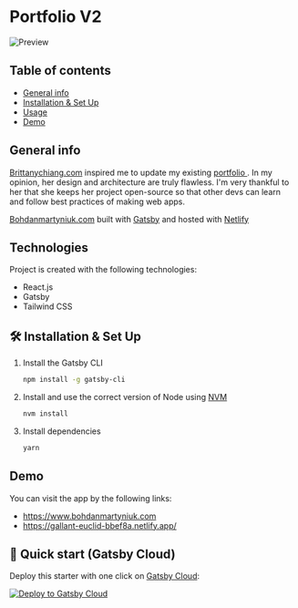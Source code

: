 # Portfolio V2

![Preview](https://res.cloudinary.com/koruja/image/upload/v1636382874/intro_k9fmxy.png)

## Table of contents

- [General info](#general-info)
- [Installation & Set Up](#installation)
- [Usage](#usage)
- [Demo](#demo)

## General info

<p align="left">
  
  <a href="https://brittanychiang.com" target="_blank">Brittanychiang.com</a> inspired me to update my existing <a href="https://portfolio-49bce.firebaseapp.com" target="_blank"> portfolio </a>. In my opinion, her design and architecture are truly flawless. I'm very thankful to her that she keeps her project open-source so that other devs can learn and follow best practices of making web apps. 
  </br>

<a href="https://www.bohdanmartyniuk.com" target="_blank">Bohdanmartyniuk.com</a> built with <a href="https://www.gatsbyjs.org/" target="_blank">Gatsby</a> and hosted with <a href="https://www.netlify.com/" target="_blank">Netlify
</a>

</p>

## Technologies

Project is created with the following technologies:

- React.js
- Gatsby
- Tailwind CSS

## 🛠 Installation & Set Up

1. Install the Gatsby CLI

   ```sh
   npm install -g gatsby-cli
   ```

2. Install and use the correct version of Node using [NVM](https://github.com/nvm-sh/nvm)

   ```sh
   nvm install
   ```

3. Install dependencies

   ```sh
   yarn
   ```

## Demo

You can visit the app by the following links:

- https://www.bohdanmartyniuk.com
- https://gallant-euclid-bbef8a.netlify.app/

## 🚀 Quick start (Gatsby Cloud)

Deploy this starter with one click on [Gatsby Cloud](https://www.gatsbyjs.com/cloud/):

[<img src="https://www.gatsbyjs.com/deploynow.svg" alt="Deploy to Gatsby Cloud">](https://www.gatsbyjs.com/dashboard/deploynow?url=https://github.com/gatsbyjs/gatsby-starter-minimal)
